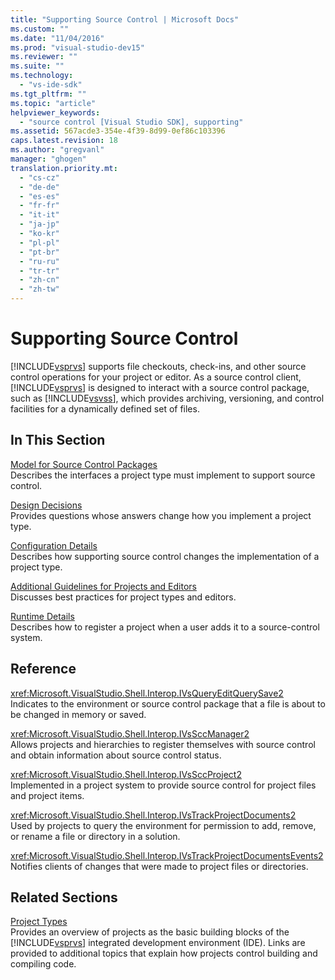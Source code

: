 ```yaml
---
title: "Supporting Source Control | Microsoft Docs"
ms.custom: ""
ms.date: "11/04/2016"
ms.prod: "visual-studio-dev15"
ms.reviewer: ""
ms.suite: ""
ms.technology: 
  - "vs-ide-sdk"
ms.tgt_pltfrm: ""
ms.topic: "article"
helpviewer_keywords: 
  - "source control [Visual Studio SDK], supporting"
ms.assetid: 567acde3-354e-4f39-8d99-0ef86c103396
caps.latest.revision: 18
ms.author: "gregvanl"
manager: "ghogen"
translation.priority.mt: 
  - "cs-cz"
  - "de-de"
  - "es-es"
  - "fr-fr"
  - "it-it"
  - "ja-jp"
  - "ko-kr"
  - "pl-pl"
  - "pt-br"
  - "ru-ru"
  - "tr-tr"
  - "zh-cn"
  - "zh-tw"
---
```

# Supporting Source Control
[!INCLUDE[vsprvs](../../code-quality/includes/vsprvs_md.md)] supports file checkouts, check-ins, and other source control operations for your project or editor. As a source control client, [!INCLUDE[vsprvs](../../code-quality/includes/vsprvs_md.md)] is designed to interact with a source control package, such as [!INCLUDE[vsvss](../../extensibility/includes/vsvss_md.md)], which provides archiving, versioning, and control facilities for a dynamically defined set of files.  
  
## In This Section  
 [Model for Source Control Packages](../../extensibility/internals/model-for-source-control-packages.md)  
 Describes the interfaces a project type must implement to support source control.  
  
 [Design Decisions](../../extensibility/internals/source-control-design-decisions.md)  
 Provides questions whose answers change how you implement a project type.  
  
 [Configuration Details](../../extensibility/internals/source-control-configuration-details.md)  
 Describes how supporting source control changes the implementation of a project type.  
  
 [Additional Guidelines for Projects and Editors](../../extensibility/internals/additional-source-control-guidelines-for-projects-and-editors.md)  
 Discusses best practices for project types and editors.  
  
 [Runtime Details](../../extensibility/internals/source-control-runtime-details.md)  
 Describes how to register a project when a user adds it to a source-control system.  
  
## Reference  
 <xref:Microsoft.VisualStudio.Shell.Interop.IVsQueryEditQuerySave2>  
 Indicates to the environment or source control package that a file is about to be changed in memory or saved.  
  
 <xref:Microsoft.VisualStudio.Shell.Interop.IVsSccManager2>  
 Allows projects and hierarchies to register themselves with source control and obtain information about source control status.  
  
 <xref:Microsoft.VisualStudio.Shell.Interop.IVsSccProject2>  
 Implemented in a project system to provide source control for project files and project items.  
  
 <xref:Microsoft.VisualStudio.Shell.Interop.IVsTrackProjectDocuments2>  
 Used by projects to query the environment for permission to add, remove, or rename a file or directory in a solution.  
  
 <xref:Microsoft.VisualStudio.Shell.Interop.IVsTrackProjectDocumentsEvents2>  
 Notifies clients of changes that were made to project files or directories.  
  
## Related Sections  
 [Project Types](../../extensibility/internals/project-types.md)  
 Provides an overview of projects as the basic building blocks of the [!INCLUDE[vsprvs](../../code-quality/includes/vsprvs_md.md)] integrated development environment (IDE). Links are provided to additional topics that explain how projects control building and compiling code.